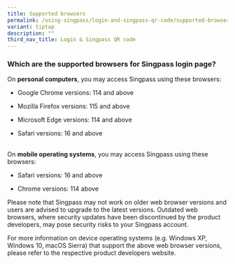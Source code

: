 ```yaml
---
title: Supported browsers
permalink: /using-singpass/login-and-singpass-qr-code/supported-browsers/
variant: tiptap
description: ""
third_nav_title: Login & Singpass QR code
---
```

<h3>Which are the supported browsers for Singpass login page?</h3>
<p>On <strong>personal computers</strong>, you may access Singpass using these
browsers:</p>
<ul data-tight="true" class="tight">
<li>
<p>Google Chrome versions: 114 and above</p>
</li>
<li>
<p>Mozilla Firefox versions: 115 and above</p>
</li>
<li>
<p>Microsoft Edge versions: 114 and above</p>
</li>
<li>
<p>Safari versions: 16 and above&nbsp;</p>
</li>
</ul>
<p>
<br>On <strong>mobile operating systems</strong>, you may access Singpass using
these browsers:</p>
<ul data-tight="true" class="tight">
<li>
<p>Safari versions: 16 and above</p>
</li>
<li>
<p>Chrome versions: 114 above
<br>
</p>
</li>
</ul>
<p>Please note that Singpass may not work on older web browser versions and
users are advised to upgrade to the latest versions. Outdated web browsers,
where security updates have been discontinued by the product developers,
may pose security risks to your Singpass account.&nbsp;&nbsp;&nbsp;</p>
<p>For more information on device operating systems (e.g. Windows XP, Windows
10, macOS Sierra) that support the above web browser versions, please refer
to the respective product developers website.</p>